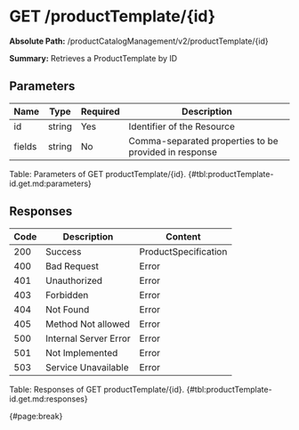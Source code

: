 <!--
    ATTENTION: This file was generated via gradle!
               Do NOT manually edit this file! Any such changes will be overwritten!
-->

# GET /productTemplate/{id}

**Absolute Path:** /productCatalogManagement/v2/productTemplate/{id}

**Summary:** Retrieves a ProductTemplate by ID

## Parameters

| Name | Type | Required | Description |
| ------ | ------ | --- | ------------ |
| id | string | Yes | Identifier of the Resource |
| fields | string | No | Comma-separated properties to be provided in response |

Table: Parameters of GET productTemplate/{id}. {#tbl:productTemplate-id.get.md:parameters}

## Responses

| Code | Description | Content |
|------|-------------|---------|
| 200 | Success | ProductSpecification |
| 400 | Bad Request | Error |
| 401 | Unauthorized | Error |
| 403 | Forbidden | Error |
| 404 | Not Found | Error |
| 405 | Method Not allowed | Error |
| 500 | Internal Server Error | Error |
| 501 | Not Implemented | Error |
| 503 | Service Unavailable | Error |

Table: Responses of GET productTemplate/{id}. {#tbl:productTemplate-id.get.md:responses}

{#page:break}
